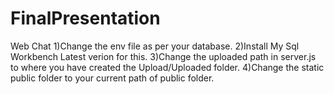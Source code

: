 # FinalPresentation
Web Chat 
1)Change the env file as per your database.
2)Install My Sql Workbench Latest verion for this.
3)Change the uploaded path in server.js to where you have created the Upload/Uploaded folder.
4)Change the static public folder to your current path of public folder.
